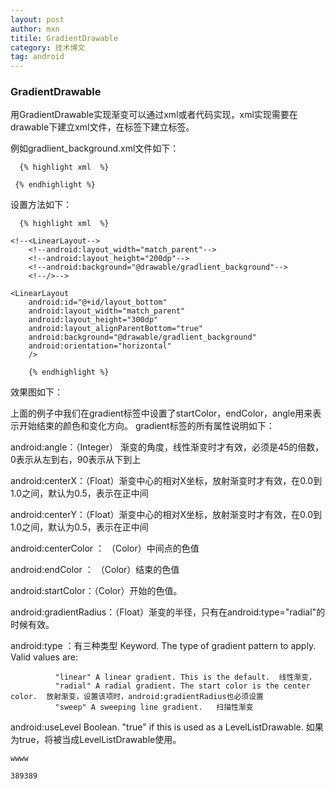 ```yaml
---
layout: post
author: mxn
titile: GradientDrawable
category: 技术博文
tag: android
---
```


### GradientDrawable

用GradientDrawable实现渐变可以通过xml或者代码实现，xml实现需要在drawable下建立xml文件，在<shape>标签下建立<gradient>标签。

例如gradlient_background.xml文件如下：

      {% highlight xml  %}
      
<?xml version="1.0" encoding="utf-8"?>
<selector xmlns:android="http://schemas.android.com/apk/res/android">
    <item>
        <shape android:shape="rectangle">
            <gradient android:startColor="#aa000000"
                      android:endColor="@android:color/transparent"
                      android:angle="90"
                />
        </shape>
    </item>
</selector>

     {% endhighlight %}
     
设置方法如下：

      {% highlight xml  %}
      
<RelativeLayout
    xmlns:android="http://schemas.android.com/apk/res/android"
    xmlns:tools="http://schemas.android.com/tools"
    android:layout_width="match_parent"
    android:layout_height="match_parent"
    >

    <!--<LinearLayout-->
        <!--android:layout_width="match_parent"-->
        <!--android:layout_height="200dp"-->
        <!--android:background="@drawable/gradlient_background"-->
        <!--/>-->

    <LinearLayout
        android:id="@+id/layout_bottom"
        android:layout_width="match_parent"
        android:layout_height="300dp"
        android:layout_alignParentBottom="true"
        android:background="@drawable/gradlient_background"
        android:orientation="horizontal"
        />

</RelativeLayout>  
        
        {% endhighlight %}
   
效果图如下：



上面的例子中我们在gradient标签中设置了startColor，endColor，angle用来表示开始结束的颜色和变化方向。
gradient标签的所有属性说明如下：
     
android:angle：（Integer） 渐变的角度，线性渐变时才有效，必须是45的倍数，0表示从左到右，90表示从下到上

android:centerX：（Float）渐变中心的相对X坐标，放射渐变时才有效，在0.0到1.0之间，默认为0.5，表示在正中间

android:centerY：（Float）渐变中心的相对X坐标，放射渐变时才有效，在0.0到1.0之间，默认为0.5，表示在正中间

android:centerColor ： （Color）中间点的色值

android:endColor ： （Color）结束的色值

android:startColor：（Color）开始的色值。

android:gradientRadius：（Float）渐变的半径，只有在android:type="radial"的时候有效。

android:type ：有三种类型
              Keyword.
              The type of gradient pattern to apply. Valid values are:
              
              "linear" A linear gradient. This is the default.  线性渐变，
              "radial" A radial gradient. The start color is the center color.  放射渐变，设置该项时，android:gradientRadius也必须设置
              "sweep" A sweeping line gradient.   扫描性渐变
 

android:useLevel
    Boolean.
    "true" if this is used as a LevelListDrawable.
    如果为true，将被当成LevelListDrawable使用。
    
    wwww
    
    389389
          





     
     
     

